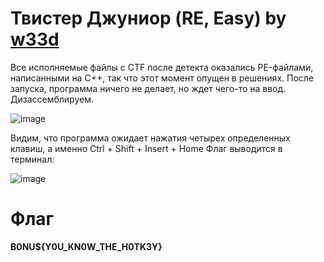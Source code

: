 # Твистер Джуниор (RE, Easy) by [w33d](https://github.com/w3irdd)

Все исполняемые файлы с CTF после детекта оказались PE-файлами, написанными на C++, так что этот момент опущен в решениях.
После запуска, программа ничего не делает, но ждет чего-то на ввод. Дизассемблируем.

![image](https://github.com/rolegiv/CTF-Writeups/assets/147992165/41069be2-b7ef-4c1b-a957-ea1df87cefb5)

Видим, что программа ожидает нажатия четырех определенных клавиш, а именно
Ctrl + Shift + Insert + Home
Флаг выводится в терминал:

![image](https://github.com/rolegiv/CTF-Writeups/assets/147992165/3f81ab50-0c4c-4d20-8935-a2ded5498e6d)

# Флаг
**B0NU${Y0U_KN0W_THE_H0TK3Y}**

